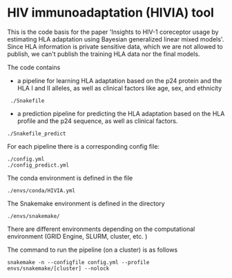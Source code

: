 # HIV immunoadaptation (HIVIA) tool
This is the code basis for the paper 'Insights to HIV-1 coreceptor usage by estimating HLA adaptation using Bayesian generalized linear mixed models'. 
Since HLA information is private sensitive data, which we are not allowed to publish, we can't publish the training HLA data nor the final models. 

The code contains
* a pipeline for learning HLA adaptation based on the p24 protein and the HLA I and II alleles, as well as clinical factors like age, sex, and ethnicity 
```
 ./Snakefile
```
 
* a prediction pipeline for predicting the HLA adaptation based on the HLA profile and the p24 sequence, as well as clinical factors. 
```
./Snakefile_predict
```

For each pipeline there is a corresponding config file: 
```
./config.yml
./config_predict.yml
```


The conda environment is defined in the file 
```
./envs/conda/HIVIA.yml
```
The Snakemake environment is defined in the directory
```
./envs/snakemake/
```
There are different environments depending on the computational environment (GRID Engine, SLURM, cluster, etc. )

The command to run the pipeline (on a cluster) is as follows
```
snakemake -n --configfile config.yml --profile envs/snakemake/[cluster] --nolock

```

